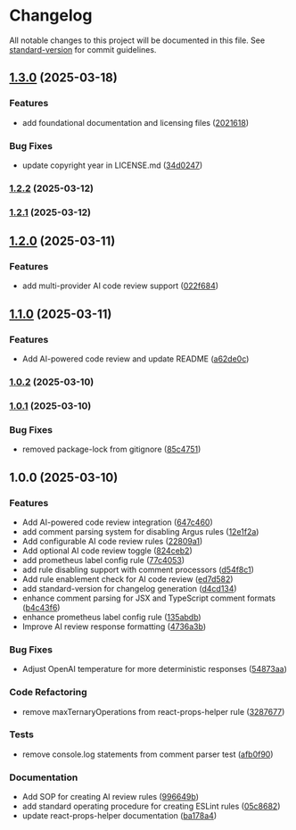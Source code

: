 # Changelog

All notable changes to this project will be documented in this file. See [standard-version](https://github.com/conventional-changelog/standard-version) for commit guidelines.

## [1.3.0](https://github.com/team-avesta/argus-ai-code-review/compare/v1.2.2...v1.3.0) (2025-03-18)


### Features

* add foundational documentation and licensing files ([2021618](https://github.com/team-avesta/argus-ai-code-review/commit/202161859138ddb8cd913df9873725ccdca953f5))


### Bug Fixes

* update copyright year in LICENSE.md ([34d0247](https://github.com/team-avesta/argus-ai-code-review/commit/34d0247841b4bfb86e239d34faac9c54a0855fb5))

### [1.2.2](https://github.com/team-avesta/argus-ai-code-review/compare/v1.2.1...v1.2.2) (2025-03-12)

### [1.2.1](https://github.com/team-avesta/argus-ai-code-review/compare/v1.2.0...v1.2.1) (2025-03-12)

## [1.2.0](https://github.com/team-avesta/argus-ai-code-review/compare/v1.1.0...v1.2.0) (2025-03-11)

### Features

- add multi-provider AI code review support ([022f684](https://github.com/team-avesta/argus-ai-code-review/commit/022f6848dd2471e5ce7ef76f765d936408783af5))

## [1.1.0](https://github.com/team-avesta/argus-ai-code-review/compare/v1.0.2...v1.1.0) (2025-03-11)

### Features

- Add AI-powered code review and update README ([a62de0c](https://github.com/team-avesta/argus-ai-code-review/commit/a62de0cc8f45b3c0f123b21981bd3236a2434256))

### [1.0.2](https://github.com/team-avesta/argus-ai-code-review/compare/v1.0.1...v1.0.2) (2025-03-10)

### [1.0.1](https://github.com/team-avesta/argus-ai-code-review/compare/v1.0.0...v1.0.1) (2025-03-10)

### Bug Fixes

- removed package-lock from gitignore ([85c4751](https://github.com/team-avesta/argus-ai-code-review/commit/85c4751f361f4278e8161ab93c5986ab64d7a0aa))

## 1.0.0 (2025-03-10)

### Features

- Add AI-powered code review integration ([647c460](https://github.com/team-avesta/argus-ai-code-review/commit/647c460e5a3a50d7475852499776d45dc0660a08))
- add comment parsing system for disabling Argus rules ([12e1f2a](https://github.com/team-avesta/argus-ai-code-review/commit/12e1f2ab5a07bbddedb90ddbb3dce457c34e3d77))
- Add configurable AI code review rules ([22809a1](https://github.com/team-avesta/argus-ai-code-review/commit/22809a15fce3e5673fc5bcf9624223c656acb107))
- Add optional AI code review toggle ([824ceb2](https://github.com/team-avesta/argus-ai-code-review/commit/824ceb216688c60a00bbdcb477d0aca53d9a1897))
- add prometheus label config rule ([77c4053](https://github.com/team-avesta/argus-ai-code-review/commit/77c4053e764d1531f1018fff99841928622e5c4f))
- add rule disabling support with comment processors ([d54f8c1](https://github.com/team-avesta/argus-ai-code-review/commit/d54f8c15682eb77b3b60ca77a4ea3ba7d904c7b6))
- Add rule enablement check for AI code review ([ed7d582](https://github.com/team-avesta/argus-ai-code-review/commit/ed7d582914b03c3ae9e9a2d9d021fa505a54db68))
- add standard-version for changelog generation ([d4cd134](https://github.com/team-avesta/argus-ai-code-review/commit/d4cd13487befcbd6de692588911fb08b06be1f6e))
- enhance comment parsing for JSX and TypeScript comment formats ([b4c43f6](https://github.com/team-avesta/argus-ai-code-review/commit/b4c43f6438c9a9b92770ddb89594bfa0476b010e))
- enhance prometheus label config rule ([135abdb](https://github.com/team-avesta/argus-ai-code-review/commit/135abdb5770fc361d7fca78c941337fb6ec652f6))
- Improve AI review response formatting ([4736a3b](https://github.com/team-avesta/argus-ai-code-review/commit/4736a3b654b08a6147b4b198b4cccb45145415aa))

### Bug Fixes

- Adjust OpenAI temperature for more deterministic responses ([54873aa](https://github.com/team-avesta/argus-ai-code-review/commit/54873aa7df8a9ce3f839512dfce4466f619f2611))

### Code Refactoring

- remove maxTernaryOperations from react-props-helper rule ([3287677](https://github.com/team-avesta/argus-ai-code-review/commit/328767777e4e818313c96a67f5c8bbb43b10dcc0))

### Tests

- remove console.log statements from comment parser test ([afb0f90](https://github.com/team-avesta/argus-ai-code-review/commit/afb0f90a8d9918ede02e43ade1829f2931a2862c))

### Documentation

- Add SOP for creating AI review rules ([996649b](https://github.com/team-avesta/argus-ai-code-review/commit/996649b49fa4212313df1031d9a9543916a6cb14))
- add standard operating procedure for creating ESLint rules ([05c8682](https://github.com/team-avesta/argus-ai-code-review/commit/05c8682a2747cb20c9dee06d5c4ee58bdf8d82f7))
- update react-props-helper documentation ([ba178a4](https://github.com/team-avesta/argus-ai-code-review/commit/ba178a4dce121d244668fd1728088a6e98655d29))
